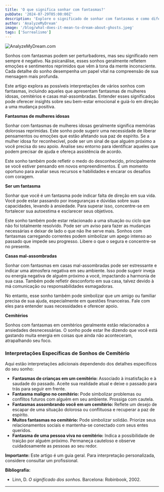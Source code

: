 ```yaml
---
title: 'O que significa sonhar com fantasmas?'
pubDate: '2024-07-29T05:00:00Z'
description: 'Explore o significado de sonhar com fantasmas e como diferentes cenários podem refletir aspectos de suas emoções e preocupações.'
author: 'AnalyzeMyDream'
image: '/blog/what-does-it-mean-to-dream-about-ghosts.jpeg'
tags: ['Surrealismo']
---
```


![AnalyzeMyDream.com](/blog/what-does-it-mean-to-dream-about-ghosts.jpeg)


Sonhos com fantasmas podem ser perturbadores, mas seu significado nem sempre é negativo. Na psicanálise, esses sonhos geralmente refletem emoções e sentimentos reprimidos que vêm à tona da mente inconsciente. Cada detalhe do sonho desempenha um papel vital na compreensão de sua mensagem mais profunda.

Este artigo explora as possíveis interpretações de vários sonhos com fantasmas, incluindo aqueles que apresentam fantasmas de mulheres idosas, cemitérios e casas mal-assombradas. Entender esses significados pode oferecer insights sobre seu bem-estar emocional e guiá-lo em direção a uma mudança positiva.

**Fantasmas de mulheres idosas**

Sonhar com fantasmas de mulheres idosas geralmente significa memórias dolorosas reprimidas. Este sonho pode sugerir uma necessidade de liberar pensamentos ou emoções que estão afetando sua paz de espírito. Se a mulher idosa for reconhecível, pode ser um sinal de que alguém próximo a você precisa do seu apoio. Analise seu entorno para identificar aqueles que podem precisar de ajuda e ofereça assistência de acordo.

Este sonho também pode refletir o medo do desconhecido, principalmente se você estiver pensando em novos empreendimentos. É um momento oportuno para avaliar seus recursos e habilidades e encarar os desafios com coragem.

**Ser um fantasma**

Sonhar que você é um fantasma pode indicar falta de direção em sua vida. Você pode estar passando por inseguranças e dúvidas sobre suas capacidades, levando à ansiedade. Para superar isso, concentre-se em fortalecer sua autoestima e esclarecer seus objetivos.

Este sonho também pode estar relacionado a uma situação ou ciclo que não foi totalmente resolvido. Pode ser um aviso para fazer as mudanças necessárias e deixar de lado o que não lhe serve mais. Sonhos com fantasmas carregando correntes podem simbolizar um apego intenso ao passado que impede seu progresso. Libere o que o segura e concentre-se no presente.

**Casas mal-assombradas**

Sonhar com fantasmas em casas mal-assombradas pode ser estressante e indicar uma atmosfera negativa em seu ambiente. Isso pode sugerir inveja ou energia negativa de alguém próximo a você, impactando a harmonia de sua casa. Também pode refletir desconforto em sua casa, talvez devido à má comunicação ou responsabilidades esmagadoras.

No entanto, esse sonho também pode simbolizar que um amigo ou familiar precisa de sua ajuda, especialmente em questões financeiras. Fale com eles para entender suas necessidades e oferecer apoio.

**Cemitérios**

Sonhos com fantasmas em cemitérios geralmente estão relacionados a ansiedades desnecessárias. O sonho pode estar lhe dizendo que você está gastando muita energia em coisas que ainda não aconteceram, atrapalhando seu foco.

### Interpretações Específicas de Sonhos de Cemitério

Aqui estão interpretações adicionais dependendo dos detalhes específicos do seu sonho:

- **Fantasmas de crianças em um cemitério:** Associado à insatisfação e à saudade do passado. Aceite sua realidade atual e deixe o passado para trás para seguir em frente.
- **Fantasma maligno no cemitério:** Pode simbolizar problemas ou conflitos futuros com alguém em seu ambiente. Prossiga com cautela.
- **Fantasmas assombrando você em um cemitério:** Reflete um desejo de escapar de uma situação dolorosa ou conflituosa e recuperar a paz de espírito.
- **Muitos fantasmas no cemitério:** Pode simbolizar solidão. Priorize seus relacionamentos sociais e mantenha-se conectado com seus entes queridos.
- **Fantasma de uma pessoa viva no cemitério:** Indica a possibilidade de traição por alguém próximo. Permaneça cauteloso e observe cuidadosamente as pessoas ao seu redor.

**Importante:** Este artigo é um guia geral. Para interpretação personalizada, considere consultar um profissional.

**Bibliografia:**

* Linn, D. *O significado dos sonhos*. Barcelona: Robinbook, 2002.

---